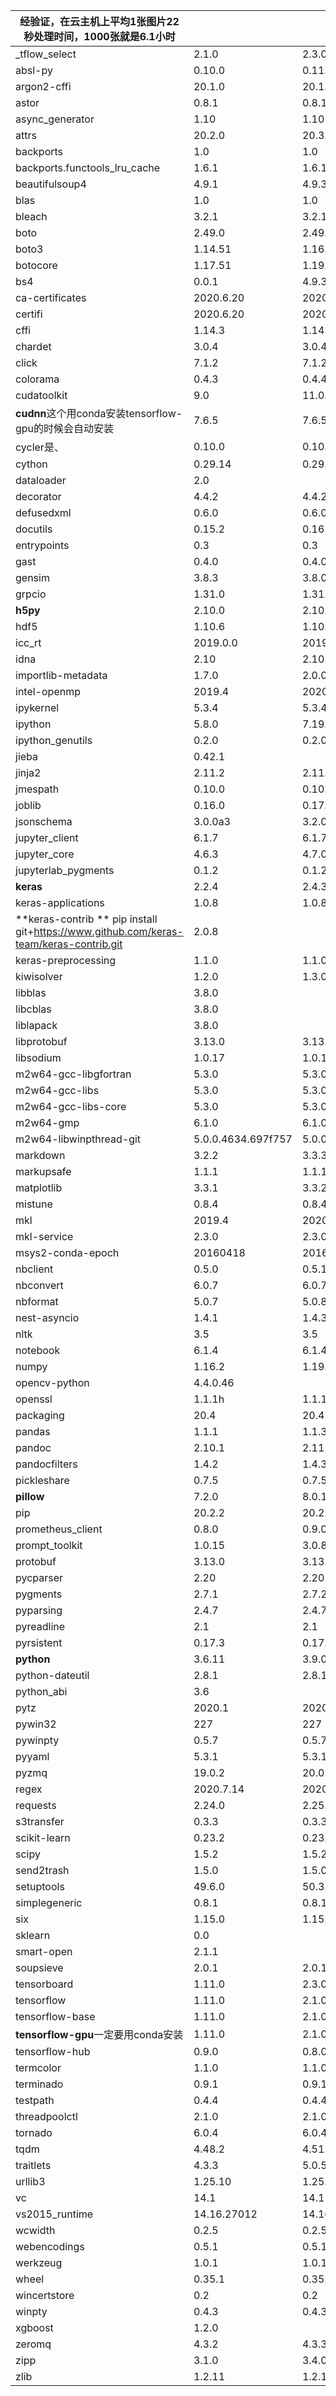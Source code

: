 | 经验证，在云主机上平均1张图片22秒处理时间，1000张就是6.1小时 |                    |                    |
| ------------------------------------------------------------ | :----------------- | ------------------ |
| _tflow_select                                                | 2.1.0              | 2.3.0              |
| absl-py                                                      | 0.10.0             | 0.11.0             |
| argon2-cffi                                                  | 20.1.0             | 20.1.0             |
| astor                                                        | 0.8.1              | 0.8.1              |
| async_generator                                              | 1.10               | 1.10               |
| attrs                                                        | 20.2.0             | 20.3.0             |
| backports                                                    | 1.0                | 1.0                |
| backports.functools_lru_cache                                | 1.6.1              | 1.6.1              |
| beautifulsoup4                                               | 4.9.1              | 4.9.3              |
| blas                                                         | 1.0                | 1.0                |
| bleach                                                       | 3.2.1              | 3.2.1              |
| boto                                                         | 2.49.0             | 2.49.0             |
| boto3                                                        | 1.14.51            | 1.16.25            |
| botocore                                                     | 1.17.51            | 1.19.25            |
| bs4                                                          | 0.0.1              | 4.9.3              |
| ca-certificates                                              | 2020.6.20          | 2020.10.14         |
| certifi                                                      | 2020.6.20          | 2020.11.8          |
| cffi                                                         | 1.14.3             | 1.14.4             |
| chardet                                                      | 3.0.4              | 3.0.4              |
| click                                                        | 7.1.2              | 7.1.2              |
| colorama                                                     | 0.4.3              | 0.4.4              |
| cudatoolkit                                                  | 9.0                | 11.0.221           |
| **cudnn**这个用conda安装tensorflow-gpu的时候会自动安装       | 7.6.5              | 7.6.5              |
| cycler是、                                                   | 0.10.0             | 0.10.0             |
| cython                                                       | 0.29.14            | 0.29.21            |
| dataloader                                                   | 2.0                |                    |
| decorator                                                    | 4.4.2              | 4.4.2              |
| defusedxml                                                   | 0.6.0              | 0.6.0              |
| docutils                                                     | 0.15.2             | 0.16               |
| entrypoints                                                  | 0.3                | 0.3                |
| gast                                                         | 0.4.0              | 0.4.0              |
| gensim                                                       | 3.8.3              | 3.8.0              |
| grpcio                                                       | 1.31.0             | 1.31.0             |
| **h5py**                                                     | 2.10.0             | 2.10.0             |
| hdf5                                                         | 1.10.6             | 1.10.7             |
| icc_rt                                                       | 2019.0.0           | 2019.0.0           |
| idna                                                         | 2.10               | 2.10               |
| importlib-metadata                                           | 1.7.0              | 2.0.0              |
| intel-openmp                                                 | 2019.4             | 2020.2             |
| ipykernel                                                    | 5.3.4              | 5.3.4              |
| ipython                                                      | 5.8.0              | 7.19.0             |
| ipython_genutils                                             | 0.2.0              | 0.2.0              |
| jieba                                                        | 0.42.1             |                    |
| jinja2                                                       | 2.11.2             | 2.11.2             |
| jmespath                                                     | 0.10.0             | 0.10.0             |
| joblib                                                       | 0.16.0             | 0.17.0             |
| jsonschema                                                   | 3.0.0a3            | 3.2.0              |
| jupyter_client                                               | 6.1.7              | 6.1.7              |
| jupyter_core                                                 | 4.6.3              | 4.7.0              |
| jupyterlab_pygments                                          | 0.1.2              | 0.1.2              |
| **keras**                                                    | 2.2.4              | 2.4.3              |
| keras-applications                                           | 1.0.8              | 1.0.8              |
| **keras-contrib ** pip install git+https://www.github.com/keras-team/keras-contrib.git | 2.0.8              |                    |
| keras-preprocessing                                          | 1.1.0              | 1.1.0              |
| kiwisolver                                                   | 1.2.0              | 1.3.0              |
| libblas                                                      | 3.8.0              |                    |
| libcblas                                                     | 3.8.0              |                    |
| liblapack                                                    | 3.8.0              |                    |
| libprotobuf                                                  | 3.13.0             | 3.13.0.1           |
| libsodium                                                    | 1.0.17             | 1.0.18             |
| m2w64-gcc-libgfortran                                        | 5.3.0              | 5.3.0              |
| m2w64-gcc-libs                                               | 5.3.0              | 5.3.0              |
| m2w64-gcc-libs-core                                          | 5.3.0              | 5.3.0              |
| m2w64-gmp                                                    | 6.1.0              | 6.1.0              |
| m2w64-libwinpthread-git                                      | 5.0.0.4634.697f757 | 5.0.0.4634.697f757 |
| markdown                                                     | 3.2.2              | 3.3.3              |
| markupsafe                                                   | 1.1.1              | 1.1.1              |
| matplotlib                                                   | 3.3.1              | 3.3.2              |
| mistune                                                      | 0.8.4              | 0.8.4              |
| mkl                                                          | 2019.4             | 2020.2             |
| mkl-service                                                  | 2.3.0              | 2.3.0              |
| msys2-conda-epoch                                            | 20160418           | 20160418           |
| nbclient                                                     | 0.5.0              | 0.5.1              |
| nbconvert                                                    | 6.0.7              | 6.0.7              |
| nbformat                                                     | 5.0.7              | 5.0.8              |
| nest-asyncio                                                 | 1.4.1              | 1.4.3              |
| nltk                                                         | 3.5                | 3.5                |
| notebook                                                     | 6.1.4              | 6.1.4              |
| numpy                                                        | 1.16.2             | 1.19.2             |
| opencv-python                                                | 4.4.0.46           |                    |
| openssl                                                      | 1.1.1h             | 1.1.1h             |
| packaging                                                    | 20.4               | 20.4               |
| pandas                                                       | 1.1.1              | 1.1.3              |
| pandoc                                                       | 2.10.1             | 2.11               |
| pandocfilters                                                | 1.4.2              | 1.4.3              |
| pickleshare                                                  | 0.7.5              | 0.7.5              |
| **pillow**                                                   | 7.2.0              | 8.0.1              |
| pip                                                          | 20.2.2             | 20.2.4             |
| prometheus_client                                            | 0.8.0              | 0.9.0              |
| prompt_toolkit                                               | 1.0.15             | 3.0.8              |
| protobuf                                                     | 3.13.0             | 3.13.0.1           |
| pycparser                                                    | 2.20               | 2.20               |
| pygments                                                     | 2.7.1              | 2.7.2              |
| pyparsing                                                    | 2.4.7              | 2.4.7              |
| pyreadline                                                   | 2.1                | 2.1                |
| pyrsistent                                                   | 0.17.3             | 0.17.3             |
| **python**                                                   | 3.6.11             | 3.9.0              |
| python-dateutil                                              | 2.8.1              | 2.8.1              |
| python_abi                                                   | 3.6                |                    |
| pytz                                                         | 2020.1             | 2020.4             |
| pywin32                                                      | 227                | 227                |
| pywinpty                                                     | 0.5.7              | 0.5.7              |
| pyyaml                                                       | 5.3.1              | 5.3.1              |
| pyzmq                                                        | 19.0.2             | 20.0.0             |
| regex                                                        | 2020.7.14          | 2020.11.13         |
| requests                                                     | 2.24.0             | 2.25.0             |
| s3transfer                                                   | 0.3.3              | 0.3.3              |
| scikit-learn                                                 | 0.23.2             | 0.23.2             |
| scipy                                                        | 1.5.2              | 1.5.2              |
| send2trash                                                   | 1.5.0              | 1.5.0              |
| setuptools                                                   | 49.6.0             | 50.3.1             |
| simplegeneric                                                | 0.8.1              | 0.8.1              |
| six                                                          | 1.15.0             | 1.15.0             |
| sklearn                                                      | 0.0                |                    |
| smart-open                                                   | 2.1.1              |                    |
| soupsieve                                                    | 2.0.1              | 2.0.1              |
| tensorboard                                                  | 1.11.0             | 2.3.0              |
| tensorflow                                                   | 1.11.0             | 2.1.0              |
| tensorflow-base                                              | 1.11.0             | 2.1.0              |
| **tensorflow-gpu**一定要用conda安装                          | 1.11.0             | 2.1.0              |
| tensorflow-hub                                               | 0.9.0              | 0.8.0              |
| termcolor                                                    | 1.1.0              | 1.1.0              |
| terminado                                                    | 0.9.1              | 0.9.1              |
| testpath                                                     | 0.4.4              | 0.4.4              |
| threadpoolctl                                                | 2.1.0              | 2.1.0              |
| tornado                                                      | 6.0.4              | 6.0.4              |
| tqdm                                                         | 4.48.2             | 4.51.0             |
| traitlets                                                    | 4.3.3              | 5.0.5              |
| urllib3                                                      | 1.25.10            | 1.25.11            |
| vc                                                           | 14.1               | 14.1               |
| vs2015_runtime                                               | 14.16.27012        | 14.16.27012        |
| wcwidth                                                      | 0.2.5              | 0.2.5              |
| webencodings                                                 | 0.5.1              | 0.5.1              |
| werkzeug                                                     | 1.0.1              | 1.0.1              |
| wheel                                                        | 0.35.1             | 0.35.1             |
| wincertstore                                                 | 0.2                | 0.2                |
| winpty                                                       | 0.4.3              | 0.4.3              |
| xgboost                                                      | 1.2.0              |                    |
| zeromq                                                       | 4.3.2              | 4.3.3              |
| zipp                                                         | 3.1.0              | 3.4.0              |
| zlib                                                         | 1.2.11             | 1.2.11             |